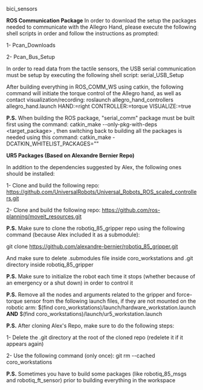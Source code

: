 bici_sensors

**ROS Communication Package**
In order to download the setup the packages needed to communicate with the Allegro Hand, please execute the following shell scripts in order and follow the instructions as prompted:

1- Pcan_Downloads

2- Pcan_Bus_Setup

In order to read data from the tactile sensors, the USB serial communication must be setup by executing the following shell script:
serial_USB_Setup

After building everything in ROS_COMM_WS using catkin, the following command will initiate the torque control of the Allegro hand, as well as contact visualization/recording:
roslaunch allegro_hand_controllers allegro_hand.launch HAND:=right CONTROLLER:=torque VISUALIZE:=true

**P.S.** When building the ROS package, "serial_comm" package must be built first using the command: catkin_make --only-pkg-with-deps <target_package> , then switching back to building all the packages is needed using this command: catkin_make -DCATKIN_WHITELIST_PACKAGES=""

**UR5 Packages (Based on Alexandre Bernier Repo)**

In addition to the dependencies suggested by Alex, the following ones should be installed:

1- Clone and build the following repo: https://github.com/UniversalRobots/Universal_Robots_ROS_scaled_controllers.git

2- Clone and build the following repo: https://github.com/ros-planning/moveit_resources.git

**P.S.** Make sure to clone the robotiq_85_gripper repo using the following command (because Alex included it as a submodule): 

git clone https://github.com/alexandre-bernier/robotiq_85_gripper.git 

And make sure to delete .submodules file inside coro_workstations and .git directory inside robotiq_85_gripper

**P.S.** Make sure to initialize the robot each time it stops (whether because of an emergency or a shut down) in order to control it

**P.S.** Remove all the nodes and arguments related to the gripper and force-torque sensor from the following launch files, if they are not mounted on the robotic arm: $(find coro_workstations)/launch/hardware_workstation.launch **AND** $(find coro_workstations)/launch/ur5_workstation.launch

**P.S.** After cloning Alex's Repo, make sure to do the following steps:

1- Delete the .git directory at the root of the cloned repo (redelete it if it appears again)

2- Use the following command (only once): git rm --cached coro_workstations

**P.S.** Sometimes you have to build some packages (like robotiq_85_msgs and robotiq_ft_sensor) prior to building everything in the workspace



